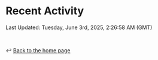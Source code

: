 # Recent Activity

<!--RECENT_ACTIVITY:start-->
<!--RECENT_ACTIVITY:end-->

<!--RECENT_ACTIVITY:last_update-->
Last Updated: Tuesday, June 3rd, 2025, 2:26:58 AM (GMT)
<!--RECENT_ACTIVITY:last_update_end-->

<br>

↩️ [Back to the home page](/README.md)
